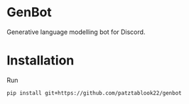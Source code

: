 # GenBot

Generative language modelling bot for Discord.

# Installation

Run

```sh
pip install git+https://github.com/patztablook22/genbot
```
